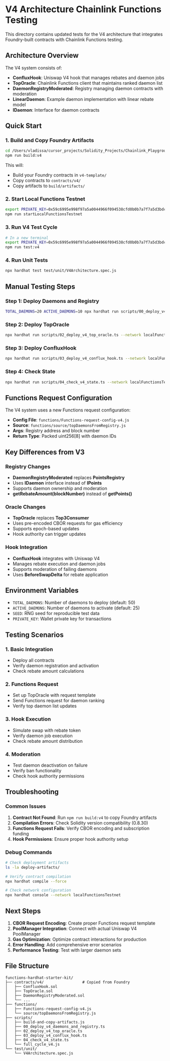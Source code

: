 # V4 Architecture Chainlink Functions Testing

This directory contains updated tests for the V4 architecture that integrates Foundry-built contracts with Chainlink Functions testing.

## Architecture Overview

The V4 system consists of:

- **ConfluxHook**: Uniswap V4 hook that manages rebates and daemon jobs
- **TopOracle**: Chainlink Functions client that maintains ranked daemon list
- **DaemonRegistryModerated**: Registry managing daemon contracts with moderation
- **LinearDaemon**: Example daemon implementation with linear rebate model
- **IDaemon**: Interface for daemon contracts

## Quick Start

### 1. Build and Copy Foundry Artifacts

```bash
cd /Users/vladissa/cursor_projects/Solidity_Projects/Chainlink_Playground/functions-hardhat-starter-kit
npm run build:v4
```

This will:
- Build your Foundry contracts in `v4-template/`
- Copy contracts to `contracts/v4/`
- Copy artifacts to `build/artifacts/`

### 2. Start Local Functions Testnet

```bash
export PRIVATE_KEY=0x59c6995e998f97a5a0044966f094538cfd0b0b7a7f7a5d3bdc0b6d1d5a0b7a5c
npm run startLocalFunctionsTestnet
```

### 3. Run V4 Test Cycle

```bash
# In a new terminal
export PRIVATE_KEY=0x59c6995e998f97a5a0044966f094538cfd0b0b7a7f7a5d3bdc0b6d1d5a0b7a5c
npm run test:v4
```

### 4. Run Unit Tests

```bash
npx hardhat test test/unit/V4Architecture.spec.js
```

## Manual Testing Steps

### Step 1: Deploy Daemons and Registry

```bash
TOTAL_DAEMONS=20 ACTIVE_DAEMONS=10 npx hardhat run scripts/00_deploy_v4_daemons_and_registry.ts --network localFunctionsTestnet
```

### Step 2: Deploy TopOracle

```bash
npx hardhat run scripts/02_deploy_v4_top_oracle.ts --network localFunctionsTestnet
```

### Step 3: Deploy ConfluxHook

```bash
npx hardhat run scripts/03_deploy_v4_conflux_hook.ts --network localFunctionsTestnet
```

### Step 4: Check State

```bash
npx hardhat run scripts/04_check_v4_state.ts --network localFunctionsTestnet
```

## Functions Request Configuration

The V4 system uses a new Functions request configuration:

- **Config File**: `functions/Functions-request-config-v4.js`
- **Source**: `functions/source/topDaemonsFromRegistry.js`
- **Args**: Registry address and block number
- **Return Type**: Packed uint256[8] with daemon IDs

## Key Differences from V3

### Registry Changes
- **DaemonRegistryModerated** replaces **PointsRegistry**
- Uses **IDaemon** interface instead of **IPoints**
- Supports daemon ownership and moderation
- **getRebateAmount(blockNumber)** instead of **getPoints()**

### Oracle Changes
- **TopOracle** replaces **Top3Consumer**
- Uses pre-encoded CBOR requests for gas efficiency
- Supports epoch-based updates
- Hook authority can trigger updates

### Hook Integration
- **ConfluxHook** integrates with Uniswap V4
- Manages rebate execution and daemon jobs
- Supports moderation of failing daemons
- Uses **BeforeSwapDelta** for rebate application

## Environment Variables

- `TOTAL_DAEMONS`: Number of daemons to deploy (default: 50)
- `ACTIVE_DAEMONS`: Number of daemons to activate (default: 25)
- `SEED`: RNG seed for reproducible test data
- `PRIVATE_KEY`: Wallet private key for transactions

## Testing Scenarios

### 1. Basic Integration
- Deploy all contracts
- Verify daemon registration and activation
- Check rebate amount calculations

### 2. Functions Request
- Set up TopOracle with request template
- Send Functions request for daemon ranking
- Verify top daemon list updates

### 3. Hook Execution
- Simulate swap with rebate token
- Verify daemon job execution
- Check rebate amount distribution

### 4. Moderation
- Test daemon deactivation on failure
- Verify ban functionality
- Check hook authority permissions

## Troubleshooting

### Common Issues

1. **Contract Not Found**: Run `npm run build:v4` to copy Foundry artifacts
2. **Compilation Errors**: Check Solidity version compatibility (0.8.30)
3. **Functions Request Fails**: Verify CBOR encoding and subscription funding
4. **Hook Permissions**: Ensure proper hook authority setup

### Debug Commands

```bash
# Check deployment artifacts
ls -la deploy-artifacts/

# Verify contract compilation
npx hardhat compile --force

# Check network configuration
npx hardhat console --network localFunctionsTestnet
```

## Next Steps

1. **CBOR Request Encoding**: Create proper Functions request template
2. **PoolManager Integration**: Connect with actual Uniswap V4 PoolManager
3. **Gas Optimization**: Optimize contract interactions for production
4. **Error Handling**: Add comprehensive error scenarios
5. **Performance Testing**: Test with larger daemon sets

## File Structure

```
functions-hardhat-starter-kit/
├── contracts/v4/                 # Copied from Foundry
│   ├── ConfluxHook.sol
│   ├── TopOracle.sol
│   ├── DaemonRegistryModerated.sol
│   └── ...
├── functions/
│   ├── Functions-request-config-v4.js
│   └── source/topDaemonsFromRegistry.js
├── scripts/
│   ├── build-and-copy-artifacts.js
│   ├── 00_deploy_v4_daemons_and_registry.ts
│   ├── 02_deploy_v4_top_oracle.ts
│   ├── 03_deploy_v4_conflux_hook.ts
│   ├── 04_check_v4_state.ts
│   └── full_cycle_v4.js
└── test/unit/
    └── V4Architecture.spec.js
```
